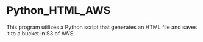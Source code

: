 # Python_HTML_AWS

This program utilizes a Python script that generates an HTML file and saves it to a bucket in S3 of AWS.
